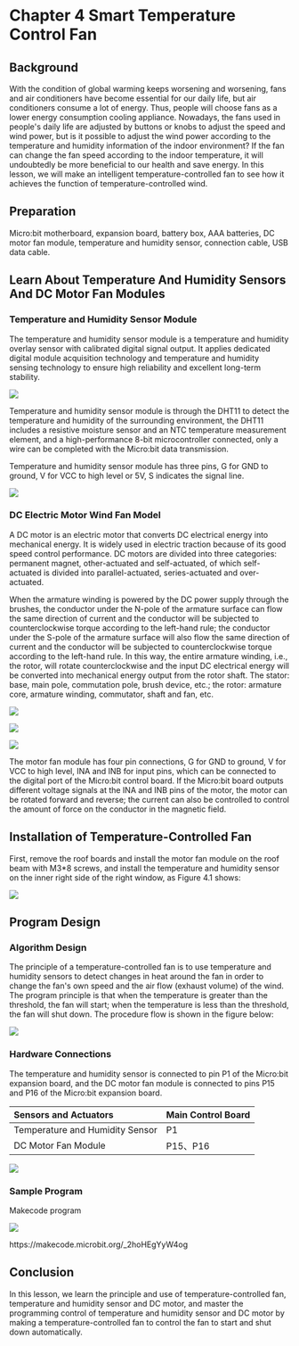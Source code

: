# Chapter 4 Smart Temperature Control Fan  

## Background  
<P>
With the condition of global warming keeps worsening and worsening, fans and air conditioners have become essential for our daily life, but air conditioners consume a lot of energy. Thus, people will choose fans as a lower energy consumption cooling appliance. Nowadays, the fans used in people's daily life are adjusted by buttons or knobs to adjust the speed and wind power, but is it possible to adjust the wind power according to the temperature and humidity information of the indoor environment? If the fan can change the fan speed according to the indoor temperature, it will undoubtedly be more beneficial to our health and save energy. In this lesson, we will make an intelligent temperature-controlled fan to see how it achieves the function of temperature-controlled wind.
<P>
 
## Preparation  
<P>
Micro:bit motherboard, expansion board, battery box, AAA batteries, DC motor fan module, temperature and humidity sensor, connection cable, USB data cable.  
<P>
 
## Learn About Temperature And Humidity Sensors And DC Motor Fan Modules 

### Temperature and Humidity Sensor Module 
<P>
The temperature and humidity sensor module is a temperature and humidity overlay sensor with calibrated digital signal output. It applies dedicated digital module acquisition technology and temperature and humidity sensing technology to ensure high reliability and excellent long-term stability. 
<P>
<P>
    
![](pic/4/41.png)<BR>
<P>
<P>
Temperature and humidity sensor module is through the DHT11 to detect the temperature and humidity of the surrounding environment, the DHT11 includes a resistive moisture sensor and an NTC temperature measurement element, and a high-performance 8-bit microcontroller connected, only a wire can be completed with the Micro:bit data transmission. 
<P>
<P>
Temperature and humidity sensor module has three pins, G for GND to ground, V for VCC to high level or 5V, S indicates the signal line.
<P>
<P>
    
![](pic/4/42.png)<BR>
<P>

### DC Electric Motor Wind Fan Model  
<P>
A DC motor is an electric motor that converts DC electrical energy into mechanical energy. It is widely used in electric traction because of its good speed control performance. DC motors are divided into three categories: permanent magnet, other-actuated and self-actuated, of which self-actuated is divided into parallel-actuated, series-actuated and over-actuated.  
<P>
<P>
When the armature winding is powered by the DC power supply through the brushes, the conductor under the N-pole of the armature surface can flow the same direction of current and the conductor will be subjected to counterclockwise torque according to the left-hand rule; the conductor under the S-pole of the armature surface will also flow the same direction of current and the conductor will be subjected to counterclockwise torque according to the left-hand rule. In this way, the entire armature winding, i.e., the rotor, will rotate counterclockwise and the input DC electrical energy will be converted into mechanical energy output from the rotor shaft. The stator: base, main pole, commutation pole, brush device, etc.; the rotor: armature core, armature winding, commutator, shaft and fan, etc. 
<P>    
<P>
    
![](pic/4/43.png)<BR>
<P>
<P>
    
![](pic/4/44.jpg)<BR>
<P>
<P>
    
![](pic/4/45.png)<BR>
<P> 
<P>
The motor fan module has four pin connections, G for GND to ground, V for VCC to high level, INA and INB for input pins, which can be connected to the digital port of the Micro:bit control board. If the Micro:bit board outputs different voltage signals at the INA and INB pins of the motor, the motor can be rotated forward and reverse; the current can also be controlled to control the amount of force on the conductor in the magnetic field. 
<P>
 
## Installation of Temperature-Controlled Fan 
<P>    
First, remove the roof boards and install the motor fan module on the roof beam with M3*8 screws, and install the temperature and humidity sensor on the inner right side of the right window, as Figure 4.1 shows:
<P>
<P>
    
![](pic/4/46.jpg)<BR>
<P>
 
## Program Design

### Algorithm Design 
<P>
The principle of a temperature-controlled fan is to use temperature and humidity sensors to detect changes in heat around the fan in order to change the fan's own speed and the air flow (exhaust volume) of the wind. The program principle is that when the temperature is greater than the threshold, the fan will start; when the temperature is less than the threshold, the fan will shut down. The procedure flow is shown in the figure below:  
<P>
<P>
    
![](pic/4/47.jpg)<BR>
<P>
    
### Hardware Connections 
<P>
The temperature and humidity sensor is connected to pin P1 of the Micro:bit expansion board, and the DC motor fan module is connected to pins P15 and P16 of the Micro:bit expansion board. 
<P>
    
Sensors and Actuators | Main Control Board 
:-- | :--
Temperature and Humidity Sensor  | P1 
DC Motor Fan Module  | P15、P16 
<P>
    
![](pic/4/48.jpg)<BR>
<P>

### Sample Program 
<P>
Makecode program 
<P>
<P>
    
![](pic/4/4_9.png)<BR>
<P>
<P>
https://makecode.microbit.org/_2hoHEgYyW4og 
<P>

## Conclusion 
<P>
In this lesson, we learn the principle and use of temperature-controlled fan, temperature and humidity sensor and DC motor, and master the programming control of temperature and humidity sensor and DC motor by making a temperature-controlled fan to control the fan to start and shut down automatically. 
<P>
 
